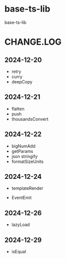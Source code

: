 # base-ts-lib

base-ts-lib

# CHANGE.LOG

## 2024-12-20

-   retry
-   curry
-   deepCopy

## 2024-12-21

-   flatten
-   push
-   thousandsConvert

## 2024-12-22

-   bigNumAdd
-   getParams
-   json stringify
-   formatSizeUnits

## 2024-12-24

-   templateRender

-   EventEmit

## 2024-12-26

-   lazyLoad

## 2024-12-29

-   isEqual

